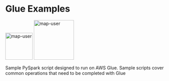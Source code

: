 # Glue Examples

<img width="85" alt="map-user" src="https://img.shields.io/badge/views-1144-green"> <img width="125" alt="map-user" src="https://img.shields.io/badge/unique visits-263-green">

Sample PySpark script designed to run on AWS Glue. Sample scripts cover common operations that need to be completed with Glue
